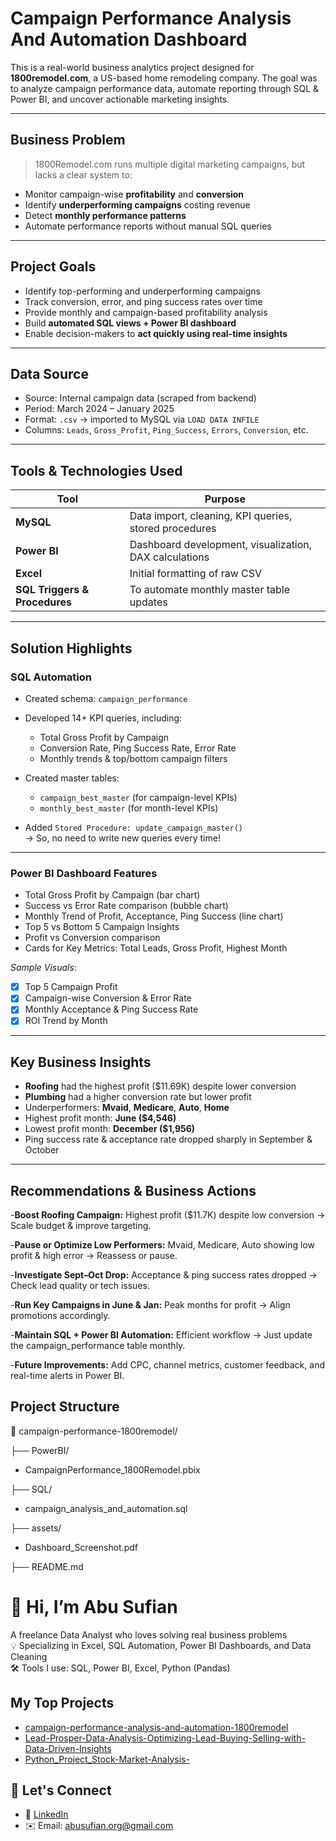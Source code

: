 # Campaign Performance Analysis And Automation Dashboard

This is a real-world business analytics project designed for **1800remodel.com**, a US-based home remodeling company. The goal was to analyze campaign performance data, automate reporting through SQL & Power BI, and uncover actionable marketing insights.

---

## Business Problem

> 1800Remodel.com runs multiple digital marketing campaigns, but lacks a clear system to:

- Monitor campaign-wise **profitability** and **conversion**
- Identify **underperforming campaigns** costing revenue
- Detect **monthly performance patterns**
- Automate performance reports without manual SQL queries

---

## Project Goals

- Identify top-performing and underperforming campaigns  
- Track conversion, error, and ping success rates over time  
- Provide monthly and campaign-based profitability analysis  
- Build **automated SQL views + Power BI dashboard**  
- Enable decision-makers to **act quickly using real-time insights**

---

## Data Source

- Source: Internal campaign data (scraped from backend)
- Period: March 2024 – January 2025
- Format: `.csv` → imported to MySQL via `LOAD DATA INFILE`
- Columns: `Leads`, `Gross_Profit`, `Ping_Success`, `Errors`, `Conversion`, etc.

---

## Tools & Technologies Used

| Tool         | Purpose                                                  |
|--------------|----------------------------------------------------------|
| **MySQL**    | Data import, cleaning, KPI queries, stored procedures    |
| **Power BI** | Dashboard development, visualization, DAX calculations   |
| **Excel**    | Initial formatting of raw CSV                            |
| **SQL Triggers & Procedures** | To automate monthly master table updates |

---

## Solution Highlights

### SQL Automation

- Created schema: `campaign_performance`
- Developed 14+ KPI queries, including:
  - Total Gross Profit by Campaign
  - Conversion Rate, Ping Success Rate, Error Rate
  - Monthly trends & top/bottom campaign filters

- Created master tables:
  - `campaign_best_master` (for campaign-level KPIs)
  - `monthly_best_master` (for month-level KPIs)

- Added `Stored Procedure: update_campaign_master()`  
  → So, no need to write new queries every time!

---

### Power BI Dashboard Features

- Total Gross Profit by Campaign (bar chart)
- Success vs Error Rate comparison (bubble chart)
- Monthly Trend of Profit, Acceptance, Ping Success (line chart)
- Top 5 vs Bottom 5 Campaign Insights
- Profit vs Conversion comparison
- Cards for Key Metrics: Total Leads, Gross Profit, Highest Month

_Sample Visuals_:
- [x] Top 5 Campaign Profit
- [x] Campaign-wise Conversion & Error Rate
- [x] Monthly Acceptance & Ping Success Rate
- [x] ROI Trend by Month

---

## Key Business Insights

- **Roofing** had the highest profit ($11.69K) despite lower conversion
- **Plumbing** had a higher conversion rate but lower profit
- Underperformers: **Mvaid**, **Medicare**, **Auto**, **Home**
- Highest profit month: **June ($4,546)**  
- Lowest profit month: **December ($1,956)**
- Ping success rate & acceptance rate dropped sharply in September & October

---

## Recommendations & Business Actions

-**Boost Roofing Campaign:**
Highest profit ($11.7K) despite low conversion → Scale budget & improve targeting.

-**Pause or Optimize Low Performers:**
Mvaid, Medicare, Auto showing low profit & high error → Reassess or pause.

-**Investigate Sept–Oct Drop:**
Acceptance & ping success rates dropped → Check lead quality or tech issues.

-**Run Key Campaigns in June & Jan:**
Peak months for profit → Align promotions accordingly.

-**Maintain SQL + Power BI Automation:**
Efficient workflow → Just update the campaign_performance table monthly.

-**Future Improvements:**
Add CPC, channel metrics, customer feedback, and real-time alerts in Power BI.


## Project Structure

📁 campaign-performance-1800remodel/

├── PowerBI/
- CampaignPerformance_1800Remodel.pbix

├── SQL/
- campaign_analysis_and_automation.sql

├── assets/
- Dashboard_Screenshot.pdf

├── README.md



# 👋 Hi, I’m Abu Sufian

 A freelance Data Analyst who loves solving real business problems  
💡 Specializing in Excel, SQL Automation, Power BI Dashboards, and Data Cleaning  
🛠️ Tools I use: SQL, Power BI, Excel, Python (Pandas)

## My Top Projects
- [campaign-performance-analysis-and-automation-1800remodel](https://github.com/AbuSufian-org/campaign-performance-analysis-and-automation-1800remodel)
- [Lead-Prosper-Data-Analysis-Optimizing-Lead-Buying-Selling-with-Data-Driven-Insights](https://github.com/AbuSufian-org/Lead-Prosper-Data-Analysis-Optimizing-Lead-Buying-Selling-with-Data-Driven-Insights)
- [Python_Project_Stock-Market-Analysis-](https://github.com/AbuSufian-org/Python_Project_Stock-Market-Analysis-)

## 💬 Let's Connect
- 🔗 [LinkedIn](https://www.linkedin.com/in/abusufianorg/)
- ✉️ Email: abusufian.org@gmail.com
